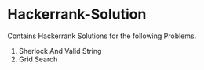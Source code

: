 # Hackerrank-Solution
Contains Hackerrank Solutions for the following Problems.
1. Sherlock And Valid String
2. Grid Search
